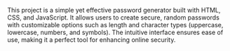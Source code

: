 This project is a simple yet effective password generator built with HTML, CSS, and JavaScript. It allows users to create secure, random passwords with customizable options such as length and character types (uppercase, lowercase, numbers, and symbols). The intuitive interface ensures ease of use, making it a perfect tool for enhancing online security.
